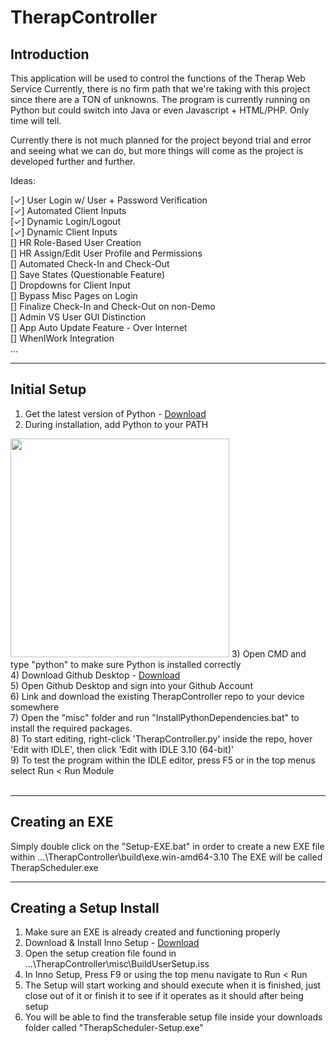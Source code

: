 # TherapController
<h2><b>Introduction</b></h2>
This application will be used to control the functions of the Therap Web Service
Currently, there is no firm path that we're taking with this project since there are a TON of unknowns. The program is currently running on Python but could switch into Java or even Javascript + HTML/PHP. Only time will tell.

Currently there is not much planned for the project beyond trial and error and seeing what we can do, but more things will come as the project is developed further and further.

Ideas:

[✓] User Login w/ User + Password Verification</br>
[✓] Automated Client Inputs</br>
[✓] Dynamic Login/Logout</br>
[✓] Dynamic Client Inputs</br>
[] HR Role-Based User Creation</br>
[] HR Assign/Edit User Profile and Permissions</br>
[] Automated Check-In and Check-Out</br>
[] Save States (Questionable Feature)</br>
[] Dropdowns for Client Input</br>
[] Bypass Misc Pages on Login</br>
[] Finalize Check-In and Check-Out on non-Demo</br>
[] Admin VS User GUI Distinction</br>
[] App Auto Update Feature - Over Internet</br>
[] WhenIWork Integration</br>
...

<hr>

<h2><b>Initial Setup</b></h2>

1) Get the latest version of Python - <a href="https://www.python.org/downloads/" target="_blank">Download</a></br>
2) During installation, add Python to your PATH</br>
<img src="https://user-images.githubusercontent.com/95884459/145596270-ae3d8ffd-6559-42d9-97b5-739a07ec1b28.png" height="350px">
3) Open CMD and type "python" to make sure Python is installed correctly</br>
4) Download Github Desktop - <a href="https://central.github.com/deployments/desktop/desktop/latest/win32">Download</a></br>
5) Open Github Desktop and sign into your Github Account</br>
6) Link and download the existing TherapController repo to your device somewhere</br>
7) Open the "misc" folder and run "InstallPythonDependencies.bat" to install the required packages.</br>
8) To start editing, right-click 'TherapController.py' inside the repo, hover 'Edit with IDLE', then click 'Edit with IDLE 3.10 (64-bit)'</br>
9) To test the program within the IDLE editor, press F5 or in the top menus select Run < Run Module</br>
</br>

<hr>

<h2><b>Creating an EXE</b></h2>

Simply double click on the "Setup-EXE.bat" in order to create a new EXE file within ...\TherapController\build\exe.win-amd64-3.10 The EXE will be called TherapScheduler.exe

<hr>

<h2><b>Creating a Setup Install</b></h2>

1) Make sure an EXE is already created and functioning properly</br>
2) Download & Install Inno Setup - <a href="https://jrsoftware.org/isdl.php" target="_blank">Download</a></br>
3) Open the setup creation file found in ...\TherapController\misc\BuildUserSetup.iss</br>
4) In Inno Setup, Press F9 or using the top menu navigate to Run < Run</br>
5) The Setup will start working and should execute when it is finished, just close out of it or finish it to see if it operates as it should after being setup</br>
6) You will be able to find the transferable setup file inside your downloads folder called "TherapScheduler-Setup.exe"</br>
